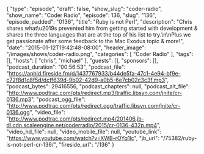 {
  "type": "episode",
  "draft": false,
  "show_slug": "coder-radio",
  "show_name": "Coder Radio",
  "episode": 136,
  "slug": "136",
  "episode_padded": "0136",
  "title": "Ruby is not Perl",
  "description": "Chris shares what\u2019s prevented him from getting started with development & shares the three languages that are at the top of his list to try.\n\nPlus we get passionate after some feedback to the Mac Exodus topic & more!",
  "date": "2015-01-12T19:42:48-08:00",
  "header_image": "/images/shows/coder-radio.png",
  "categories": [
    "Coder Radio"
  ],
  "tags": [],
  "hosts": [
    "chris",
    "michael"
  ],
  "guests": [],
  "sponsors": [],
  "podcast_duration": "00:56:53",
  "podcast_file": "https://aphid.fireside.fm/d/1437767933/b44de5fa-47c1-4e94-bf9e-c72f8d1c8f5d/dcff639d-9b02-42d9-a0b5-6e7cb02c3c3f.mp3",
  "podcast_bytes": 29416556,
  "podcast_chapters": null,
  "podcast_alt_file": "http://www.podtrac.com/pts/redirect.mp3/traffic.libsyn.com/jnite/cr-0136.mp3",
  "podcast_ogg_file": "http://www.podtrac.com/pts/redirect.ogg/traffic.libsyn.com/jnite/cr-0136.ogg",
  "video_file": "http://www.podtrac.com/pts/redirect.mp4/201406.jb-dl.cdn.scaleengine.net/coderradio/2015/cr-0136-432p.mp4",
  "video_hd_file": null,
  "video_mobile_file": null,
  "youtube_link": "https://www.youtube.com/watch?v=XWB-rOYq1lc",
  "jb_url": "/75382/ruby-is-not-perl-cr-136/",
  "fireside_url": "/136"
}

